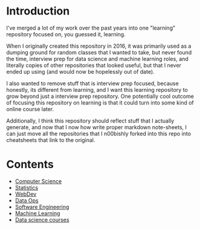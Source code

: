 # Introduction

I've merged a lot of my work over the past years into one "learning" repository
focused on, you guessed it, learning. 

When I originally created this repository in 2016, it was primarily used as a
dumping ground for random classes that I wanted to take, but never found the
time, interview prep for data science and machine learning roles, and literally
copies of other repositories that looked useful, but that I never ended up using
(and would now be hopelessly out of date).

I also wanted to remove stuff that is interview prep focused, because honestly,
its different from learning, and I want this learning repository to grow beyond
just a interview prep repository. One potentially cool outcome of focusing this
repository on learning is that it could turn into some kind of online course
later.

Additionally, I think this repository should reflect stuff that I actually
generate, and now that I now how write proper markdown note-sheets, I can just
move all the repositories that I n00bishly forked into this repo into
cheatsheets that link to the original.

# Contents

* [Computer Science](./software_engineering/README.md)
* [Statistics](./statistics/README.md)
* [WebDev](./webdev/README.md)
* [Data Ops](./data_ops/README.md)
* [Software Engineering](./software_engineering/README.md)
* [Machine Learning](./machine_learning/README.md)
* [Data science courses](./data_science_courses/README.md)
